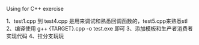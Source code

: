 Using for C++ exercise

1、test1.cpp 到 test4.cpp 是用来调试和熟悉回调函数的，test5.cpp来熟悉stl
2、编译使用 g++ {TARGET}.cpp -o test.exe 即可
3、添加模板和生产者消费者实现代码
4、拉分支玩玩